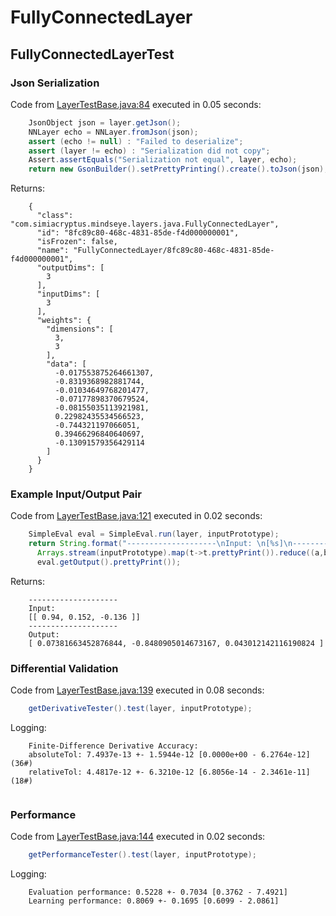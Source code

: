 # FullyConnectedLayer
## FullyConnectedLayerTest
### Json Serialization
Code from [LayerTestBase.java:84](../../../../../../../../MindsEye/src/test/java/com/simiacryptus/mindseye/layers/LayerTestBase.java#L84) executed in 0.05 seconds: 
```java
    JsonObject json = layer.getJson();
    NNLayer echo = NNLayer.fromJson(json);
    assert (echo != null) : "Failed to deserialize";
    assert (layer != echo) : "Serialization did not copy";
    Assert.assertEquals("Serialization not equal", layer, echo);
    return new GsonBuilder().setPrettyPrinting().create().toJson(json);
```

Returns: 

```
    {
      "class": "com.simiacryptus.mindseye.layers.java.FullyConnectedLayer",
      "id": "8fc89c80-468c-4831-85de-f4d000000001",
      "isFrozen": false,
      "name": "FullyConnectedLayer/8fc89c80-468c-4831-85de-f4d000000001",
      "outputDims": [
        3
      ],
      "inputDims": [
        3
      ],
      "weights": {
        "dimensions": [
          3,
          3
        ],
        "data": [
          -0.017553875264661307,
          -0.8319368982881744,
          -0.01034649768201477,
          -0.07177898370679524,
          -0.08155035113921981,
          0.22982435534566523,
          -0.744321197066051,
          0.39466296840640697,
          -0.13091579356429114
        ]
      }
    }
```



### Example Input/Output Pair
Code from [LayerTestBase.java:121](../../../../../../../../MindsEye/src/test/java/com/simiacryptus/mindseye/layers/LayerTestBase.java#L121) executed in 0.02 seconds: 
```java
    SimpleEval eval = SimpleEval.run(layer, inputPrototype);
    return String.format("--------------------\nInput: \n[%s]\n--------------------\nOutput: \n%s",
      Arrays.stream(inputPrototype).map(t->t.prettyPrint()).reduce((a,b)->a+",\n"+b).get(),
      eval.getOutput().prettyPrint());
```

Returns: 

```
    --------------------
    Input: 
    [[ 0.94, 0.152, -0.136 ]]
    --------------------
    Output: 
    [ 0.07381663452876844, -0.8480905014673167, 0.043012142116190824 ]
```



### Differential Validation
Code from [LayerTestBase.java:139](../../../../../../../../MindsEye/src/test/java/com/simiacryptus/mindseye/layers/LayerTestBase.java#L139) executed in 0.08 seconds: 
```java
    getDerivativeTester().test(layer, inputPrototype);
```
Logging: 
```
    Finite-Difference Derivative Accuracy:
    absoluteTol: 7.4937e-13 +- 1.5944e-12 [0.0000e+00 - 6.2764e-12] (36#)
    relativeTol: 4.4817e-12 +- 6.3210e-12 [6.8056e-14 - 2.3461e-11] (18#)
    
```

### Performance
Code from [LayerTestBase.java:144](../../../../../../../../MindsEye/src/test/java/com/simiacryptus/mindseye/layers/LayerTestBase.java#L144) executed in 0.02 seconds: 
```java
    getPerformanceTester().test(layer, inputPrototype);
```
Logging: 
```
    Evaluation performance: 0.5228 +- 0.7034 [0.3762 - 7.4921]
    Learning performance: 0.8069 +- 0.1695 [0.6099 - 2.0861]
    
```

